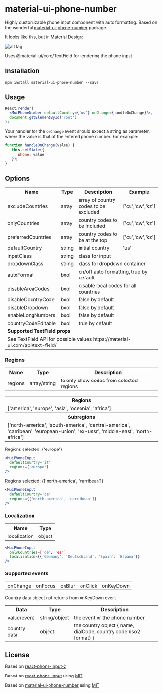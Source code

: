 # material-ui-phone-number
Highly customizable phone input component with auto formatting. Based on the wonderful [material-ui-phone-number](https://github.com/alexplumb/material-ui-phone-number) package.

It looks like this, but in Material Design:

![alt tag](https://media.giphy.com/media/l378A8qFNzgiuPUre/giphy.gif)

Uses @material-ui/core/TextField for rendering the phone input

## Installation

```shell-script
npm install material-ui-phone-number --save
```

## Usage

```jsx
React.render(
  <MuiPhoneNumber defaultCountry={'us'} onChange={handleOnChange}/>,
  document.getElementById('root')
);
```

Your handler for the ``onChange`` event should expect a string as
parameter, where the value is that of the entered phone number. For example:

```jsx
function handleOnChange(value) {
   this.setState({
      phone: value
   });
}
```

## Options
<table>
  <tr>
    <th> Name </th>
    <th> Type </th>
    <th> Description </th>
    <th> Example </th>
  </tr>
  <tr>
    <td> excludeCountries </td>
    <td> array </td>
    <td> array of country codes to be excluded </td>
    <td> ['cu','cw','kz'] </td>
  </tr>
  <tr>
    <td> onlyCountries </td>
    <td> array </td>
    <td> country codes to be included </td>
    <td> ['cu','cw','kz'] </td>
  </tr>
  <tr>
    <td> preferredCountries </td>
    <td> array </td>
    <td> country codes to be at the top </td>
    <td> ['cu','cw','kz'] </td>
  </tr>
  <tr>
    <td> defaultCountry </td>
    <td> string </td>
    <td> initial country </td>
    <td> 'us' </td>
  </tr>

  <tr>
    <td> inputClass </td>
    <td> string </td>
    <td colspan="2"> class for input </td>
  </tr>
  <tr>
    <td> dropdownClass </td>
    <td> string </td>
    <td colspan="2"> class for dropdown container </td>
  </tr>

  <tr>
    <td> autoFormat </td>
    <td> bool </td>
    <td colspan="2"> on/off auto formatting, true by default </td>
  </tr>
  <tr>
    <td> disableAreaCodes </td>
    <td> bool </td>
    <td colspan="2"> disable local codes for all countries </td>
  </tr>
  <tr>
    <td> disableCountryCode </td>
    <td> bool </td>
    <td colspan="2"> false by default </td>
  </tr>
  <tr>
    <td> disableDropdown </td>
    <td> bool </td>
    <td colspan="2"> false by default </td>
  </tr>
  <tr>
    <td> enableLongNumbers </td>
    <td> bool </td>
    <td colspan="2"> false by default </td>
  </tr>
  <tr>
    <td> countryCodeEditable </td>
    <td> bool </td>
    <td colspan="2"> true by default </td>
  </tr>

  <tr>
    <td colspan="4"><b>Supported TextField props</b></td>
  </tr>

  <tr>
    <td colspan="4">See TextField API for possible values https://material-ui.com/api/text-field/</td>
  </tr>
</table>

### Regions

<table>
  <tr>
    <th> Name </th>
    <th> Type </th>
    <th> Description </th>
  </tr>
  <tr>
    <td> regions </td>
    <td> array/string </td>
    <td> to only show codes from selected regions </td>
  </tr>
</table>

<table>
  <tr>
    <th> Regions </th>
  </tr>
  <tr>
    <td> ['america', 'europe', 'asia', 'oceania', 'africa'] </td>
  </tr>
  <tr>
    <th> Subregions </th>
  </tr>
  <tr>
    <td> ['north-america', 'south-america', 'central-america', 'carribean', 'european-union', 'ex-ussr', 'middle-east', 'north-africa'] </td>
  </tr>
</table>

Regions selected: {'europe'}
```jsx
<MuiPhoneInput
  defaultCountry='it'
  regions={'europe'}
/>
```

Regions selected: {['north-america', 'carribean']}
```jsx
<MuiPhoneInput
  defaultCountry='ca'
  regions={['north-america', 'carribean']}
/>
```

### Localization

<table>
  <tr>
    <th> Name </th>
    <th> Type </th>
  </tr>
  <tr>
    <td> localization </td>
    <td> object </td>
  </tr>
</table>

```jsx
<MuiPhoneInput
  onlyCountries=['de', 'es']
  localization={{'Germany': 'Deutschland', 'Spain': 'España'}}
/>
```

### Supported events

<table>
  <tr>
    <td> onChange </td>
    <td> onFocus </td>
    <td> onBlur </td>
    <td> onClick </td>
    <td> onKeyDown </td>
  </tr>
</table>

Country data object not returns from onKeyDown event

<table>
  <tr>
    <th> Data </th>
    <th> Type </th>
    <th> Description </th>
  </tr>
  <tr>
    <td> value/event </td>
    <td> string/object </td>
    <td> the event or the phone number </td>
  </tr>
  <tr>
    <td> country data </td>
    <td> object </td>
    <td> the country object { name, dialCode, country code (iso2 format) } </td>
  </tr>
</table>

## License

Based on [react-phone-input-2](https://github.com/bl00mber/react-phone-input-2)

Based on [react-phone-input](https://github.com/razagill/react-phone-input) using [MIT](https://opensource.org/licenses/MIT)

Based on [material-ui-phone-number](https://github.com/alexplumb/material-ui-phone-number) using [MIT](https://opensource.org/licenses/MIT)

